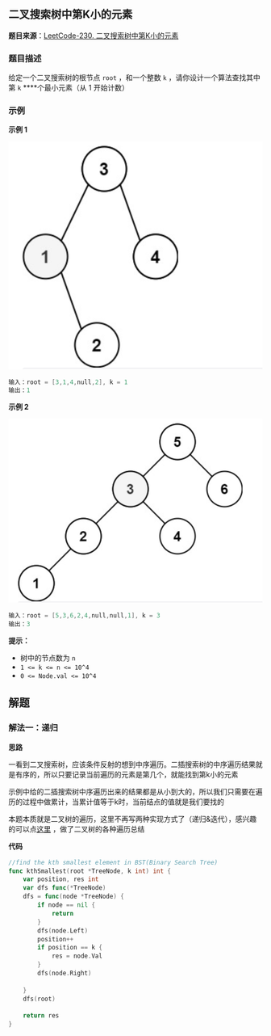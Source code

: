 ## 二叉搜索树中第K小的元素

**题目来源**：[LeetCode-230. 二叉搜索树中第K小的元素](https://leetcode-cn.com/problems/kth-smallest-element-in-a-bst/)

### 题目描述

给定一个二叉搜索树的根节点 `root` ，和一个整数 `k` ，请你设计一个算法查找其中第 `k` ****个最小元素（从 1 开始计数）

### 示例

**示例 1**

![image](https://github.com/Rain-Life/algorithm-go/blob/master/photos/BinaryTree/230/230-1.png)

```go
输入：root = [3,1,4,null,2], k = 1
输出：1
```

**示例 2**

![image](https://github.com/Rain-Life/algorithm-go/blob/master/photos/BinaryTree/230/230-2.png)

```go
输入：root = [5,3,6,2,4,null,null,1], k = 3
输出：3
```

**提示：**

- 树中的节点数为 `n`
- `1 <= k <= n <= 10^4`
- `0 <= Node.val <= 10^4`

## 解题

### 解法一：递归

**思路**

一看到二叉搜索树，应该条件反射的想到中序遍历。二插搜索树的中序遍历结果就是有序的，所以只要记录当前遍历的元素是第几个，就能找到第k小的元素

示例中给的二插搜索树中序遍历出来的结果都是从小到大的，所以我们只需要在遍历的过程中做累计，当累计值等于k时，当前结点的值就是我们要找的

本题本质就是二叉树的遍历，这里不再写两种实现方式了（递归&迭代），感兴趣的可以点[这里](https://juejin.cn/post/7025802999561715743) ，做了二叉树的各种遍历总结

**代码**

```go
//find the kth smallest element in BST(Binary Search Tree)
func kthSmallest(root *TreeNode, k int) int {
	var position, res int
	var dfs func(*TreeNode)
	dfs = func(node *TreeNode) {
		if node == nil {
			return
		}
		dfs(node.Left)
		position++
		if position == k {
			res = node.Val
		}
		dfs(node.Right)
		
	}
	dfs(root)

	return res
}
```